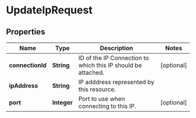 

# UpdateIpRequest


## Properties

Name | Type | Description | Notes
------------ | ------------- | ------------- | -------------
**connectionId** | **String** | ID of the IP Connection to which this IP should be attached. |  [optional]
**ipAddress** | **String** | IP adddress represented by this resource. | 
**port** | **Integer** | Port to use when connecting to this IP. |  [optional]



